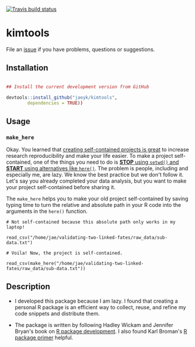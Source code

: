 [![Travis build status](https://travis-ci.com/jaeyk/kimtools.svg?branch=master)](https://travis-ci.com/jaeyk/kimtools)

# kimtools

File an [issue](https://github.com/jaeyk/kimtools/issues) if you have problems, questions or suggestions.

## Installation

```r

## Install the current development version from GitHub

devtools::install_github("jaeyk/kimtools",
        dependencies = TRUE))
```

## Usage

### `make_here`

Okay. You learned that [creating self-contained projects is great](https://swcarpentry.github.io/r-novice-gapminder/02-project-intro/) to increase research reproducibility and make your life easier. To make a project self-contained, one of the things you need to do is [**STOP** using `setwd()` and **START** using alternatives like `here()`](https://github.com/jennybc/here_here). The problem is people, including and especially me, are lazy. We know the best practice but we don't follow it. Let's say you already completed your data analysis, but you want to make your project self-contained before sharing it.

The `make_here` helps you to make your old project self-contained by saving typing time to turn the relative and absolute path in your R code into the arguments in the `here()` function.

```
# Not self-contained because this absolute path only works in my laptop!

read_csv("/home/jae/validating-two-linked-fates/raw_data/sub-data.txt")

# Voila! Now, the project is self-contained.

read_csv(make_here("/home/jae/validating-two-linked-fates/raw_data/sub-data.txt"))
```

## Description

- I developed this package because I am lazy. I found that creating a personal R package is an efficient way to collect, reuse, and refine my code snippets and distribute them.

- The package is written by following Hadley Wickam and Jennifer Bryan's book on [R package development](http://r-pkgs.had.co.nz/). I also found Karl Broman's [R package primer](https://kbroman.org/pkg_primer/) helpful.
